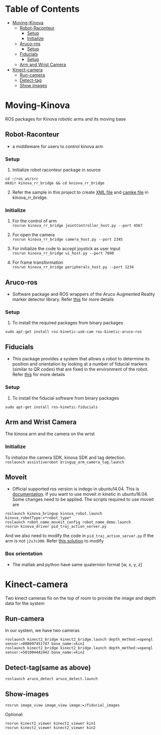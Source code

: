 # Table of Contents 
- [Moving-Kinova](#Moving-Kinova) 
  - [Robot-Raconteur](#Robot-Raconteur)  
    - [Setup](#Setup) 
    - [Initialize](#Initialize)
  - [Aruco-ros](#Aruco-ros)
    - [Setup](#Setup)
  - [Fiducials](#Fiducials)
    - [Setup](#Setup)
  - [Arm and Wrist Camera](#Arm-and-Wrist-Camera)
- [Kinect-camera](#Kinect-camera)
  - [Run-camera](#Run-camera)
  - [Detect-tag](#detect-tag)
  - [Show images](#Show-images)
# Moving-Kinova
ROS packages for Kinova robotic arms and its moving base

## Robot-Raconteur
* a middleware for users to control kinova arm
### Setup
1. Initialize robot raconteur package in source
```
cd ~/ros_ws/src
mkdir kinova_rr_bridge && cd kniova_rr_bridge 
```

2. Refer the sample in this project to create [XML file]() and [camke file]() in kinova_rr_bridge.

### Initialize 
1. For the control of arm  
`rosrun kinova_rr_bridge jointController_host.py --port 4567`

2. For open the camera  
`rosrun kinova_rr_bridge camera_host.py --port 2345`

3. For initialize the code to accept joystick as user input  
`rosrun kinova_rr_bridge ui_host.py --port 7890`

4. For frame transformation  
`rosrun kinova_rr_bridge peripherals_host.py --port 1234`

## Aruco-ros
* Software package and ROS wrappers of the Aruco Augmented Reality marker detector library. Refer [this](http://wiki.ros.org/aruco) for more details
### Setup
1. To install the required packages from binary packages
```
sudo apt-get install ros-kinetic-usb-cam ros-kinetic-aruco-ros
```

## Fiducials
* This package provides a system that allows a robot to determine its position and orientation by looking at a number of fiducial markers (similar to QR codes) that are fixed in the environment of the robot. Refer [this](http://wiki.ros.org/fiducials) for more details
### Setup
1. To install the fiducial software from binary packages
```
sudo apt-get install ros-kinetic-fiducials
```
## Arm and Wrist Camera
The kinova arm and the camera on the wrist
### Initialize
To initialize the camera SDK, kinova SDK and tag detection.  
`roslaunch assistiverobot bringup_arm_camera_tag.launch`


## Moveit
* Official supported ros version is indego in ubuntu14.04. This is [documentation](https://github.com/Kinovarobotics/kinova-ros/wiki/MoveIt). If you want to use moveit in kinetic in ubuntu16.04. Some changes need to be applied. The scripts required to use moveit are 
```
roslaunch kinova_bringup kinova_robot.launch kinova_robotType:=*robot_type*  
roslaunch robot_name_moveit_config robot_name_demo.launch  
rosrun kinova_driver pid_traj_action_server.py
```
And we also need to modify the code in `pid_traj_action_server.py` if the arm is not `j2s7s300`. Refer [this solution](https://github.com/Kinovarobotics/kinova-ros/issues/257) to modify 

### Box orientation
* The matlab and python have same quaternion format \[w, x, y, z\]


# Kinect-camera
Two kinect cameras fix on the top of room to provide the image and depth data for the system  

## Run-camera
In our system, we have two cameras
```
roslaunch kinect2_bridge kinect2_bridge.launch depth_method:=opengl sensor:=008097451747 base_name:=kin1
roslaunch kinect2_bridge kinect2_bridge.launch depth_method:=opengl sensor:=501004442442 base_name:=kin2
```

## Detect-tag(same as above)
```
roslaunch aruco_detect aruco_detect.launch
```

## Show-images
`rosrun image_view image_view image:=/fiducial_images`

Optional:
```
rosrun kinect2_viewer kinect2_viewer kin1
rosrun kinect2_viewer kinect2_viewer kin2
```
